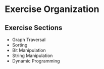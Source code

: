 # Exercise Organization

## Exercise Sections
* Graph Traversal
* Sorting
* Bit Manipulation
* String Manipulation
* Dynamic Programming
